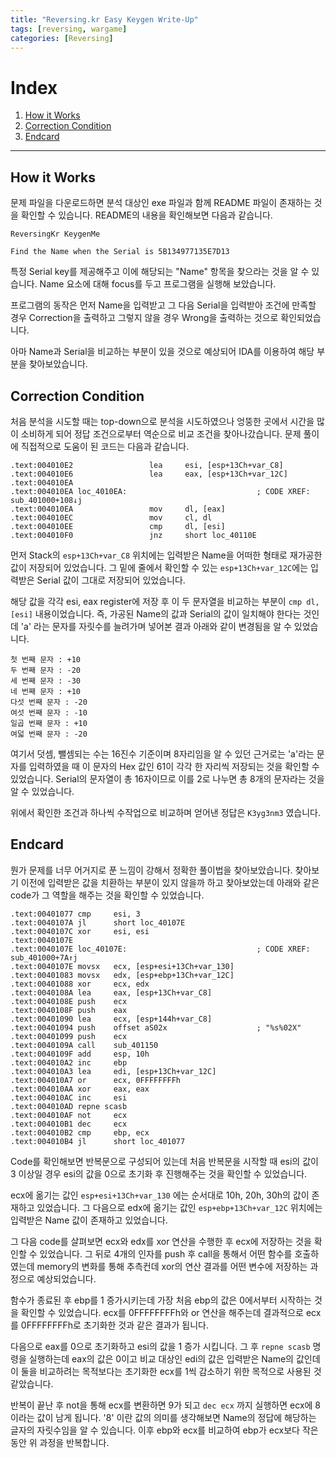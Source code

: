 ```yaml
---
title: "Reversing.kr Easy Keygen Write-Up"
tags: [reversing, wargame]
categories: [Reversing]
---
```


# Index

1. [How it Works](#how-it-works)
2. [Correction Condition](#correction-condition)
3. [Endcard](#endcard)


* * *

## How it Works

문제 파일을 다운로드하면 분석 대상인 exe 파일과 함께 README 파일이 존재하는 것을 확인할 수 있습니다. README의 내용을 확인해보면 다음과 같습니다.

```
ReversingKr KeygenMe

Find the Name when the Serial is 5B134977135E7D13
```

특정 Serial key를 제공해주고 이에 해당되는 "Name" 항목을 찾으라는 것을 알 수 있습니다. Name 요소에 대해 focus를 두고 프로그램을 실행해 보았습니다.

프로그램의 동작은 먼저 Name을 입력받고 그 다음 Serial을 입력받아 조건에 만족할 경우 Correction을 출력하고 그렇지 않을 경우 Wrong을 출력하는 것으로 확인되었습니다.

아마 Name과 Serial을 비교하는 부분이 있을 것으로 예상되어 IDA를 이용하여 해당 부분을 찾아보았습니다.

## Correction Condition

처음 분석을 시도할 때는 top-down으로 분석을 시도하였으나 엉뚱한 곳에서 시간을 많이 소비하게 되어 정답 조건으로부터 역순으로 비교 조건을 찾아나갔습니다. 문제 풀이에 직접적으로 도움이 된 코드는 다음과 같습니다.

```
.text:004010E2                 lea     esi, [esp+13Ch+var_C8]
.text:004010E6                 lea     eax, [esp+13Ch+var_12C]
.text:004010EA
.text:004010EA loc_4010EA:                             ; CODE XREF: sub_401000+108↓j
.text:004010EA                 mov     dl, [eax]
.text:004010EC                 mov     cl, dl
.text:004010EE                 cmp     dl, [esi]
.text:004010F0                 jnz     short loc_40110E
```

먼저 Stack의 `esp+13Ch+var_C8` 위치에는 입력받은 Name을 어떠한 형태로 재가공한 값이 저장되어 있었습니다. 그 밑에 줄에서 확인할 수 있는 `esp+13Ch+var_12C`에는 입력받은 Serial 값이 그대로 저장되어 있었습니다.

해당 값을 각각 esi, eax register에 저장 후 이 두 문자열을 비교하는 부분이 `cmp dl, [esi]` 내용이었습니다. 즉, 가공된 Name의 값과 Serial의 값이 일치해야 한다는 것인데 'a' 라는 문자를 자릿수를 늘려가며 넣어본 결과 아래와 같이 변경됨을 알 수 있었습니다.

```
첫 번째 문자 : +10
두 번째 문자 : -20
세 번째 문자 : -30
네 번째 문자 : +10
다섯 번째 문자 : -20
여섯 번째 문자 : -10
일곱 번째 문자 : +10
여덟 번째 문자 : -20
```

여기서 덧셈, 뺄셈되는 수는 16진수 기준이며 8자리임을 알 수 있던 근거로는 'a'라는 문자를 입력하였을 때 이 문자의 Hex 값인 61이 각각 한 자리씩 저장되는 것을 확인할 수 있었습니다. Serial의 문자열이 총 16자이므로 이를 2로 나누면 총 8개의 문자라는 것을 알 수 있었습니다.

위에서 확인한 조건과 하나씩 수작업으로 비교하며 얻어낸 정답은 `K3yg3nm3` 였습니다.

## Endcard

뭔가 문제를 너무 어거지로 푼 느낌이 강해서 정확한 풀이법을 찾아보았습니다. 찾아보기 이전에 입력받은 값을 치환하는 부분이 있지 않을까 하고 찾아보았는데 아래와 같은 code가 그 역할을 해주는 것을 확인할 수 있었습니다.

```
.text:00401077 cmp     esi, 3
.text:0040107A jl      short loc_40107E
.text:0040107C xor     esi, esi
.text:0040107E
.text:0040107E loc_40107E:                             ; CODE XREF: sub_401000+7A↑j
.text:0040107E movsx   ecx, [esp+esi+13Ch+var_130]
.text:00401083 movsx   edx, [esp+ebp+13Ch+var_12C]
.text:00401088 xor     ecx, edx
.text:0040108A lea     eax, [esp+13Ch+var_C8]
.text:0040108E push    ecx
.text:0040108F push    eax
.text:00401090 lea     ecx, [esp+144h+var_C8]
.text:00401094 push    offset aS02x                    ; "%s%02X"
.text:00401099 push    ecx
.text:0040109A call    sub_401150
.text:0040109F add     esp, 10h
.text:004010A2 inc     ebp
.text:004010A3 lea     edi, [esp+13Ch+var_12C]
.text:004010A7 or      ecx, 0FFFFFFFFh
.text:004010AA xor     eax, eax
.text:004010AC inc     esi
.text:004010AD repne scasb
.text:004010AF not     ecx
.text:004010B1 dec     ecx
.text:004010B2 cmp     ebp, ecx
.text:004010B4 jl      short loc_401077
```

Code를 확인해보면 반복문으로 구성되어 있는데 처음 반복문을 시작할 때 esi의 값이 3 이상일 경우 esi의 값을 0으로 초기화 후 진행해주는 것을 확인할 수 있었습니다.

ecx에 옮기는 값인 `esp+esi+13Ch+var_130` 에는 순서대로 10h, 20h, 30h의 값이 존재하고 있었습니다. 그 다음으로 edx에 옮기는 값인 `esp+ebp+13Ch+var_12C` 위치에는 입력받은 Name 값이 존재하고 있었습니다.

그 다음 code를 살펴보면 ecx와 edx를 xor 연산을 수행한 후 ecx에 저장하는 것을 확인할 수 있었습니다. 그 뒤로 4개의 인자를 push 후 call을 통해서 어떤 함수를 호출하였는데 memory의 변화를 통해 추측컨데 xor의 연산 결과를 어떤 변수에 저장하는 과정으로 예상되었습니다.

함수가 종료된 후 ebp를 1 증가시키는데 가장 처음 ebp의 값은 0에서부터 시작하는 것을 확인할 수 있었습니다. ecx를 0FFFFFFFFh와 or 연산을 해주는데 결과적으로 ecx를 0FFFFFFFFh로 초기화한 것과 같은 결과가 됩니다.

다음으로 eax를 0으로 초기화하고 esi의 값을 1 증가 시킵니다. 그 후 `repne scasb` 명령을 실행하는데 eax의 값은 0이고 비교 대상인 edi의 값은 입력받은 Name의 값인데 이 둘을 비교하려는 목적보다는 초기화한 ecx를 1씩 감소하기 위한 목적으로 사용된 것 같았습니다.

반복이 끝난 후 not을 통해 ecx를 변환하면 9가 되고 `dec ecx` 까지 실행하면 ecx에 8이라는 값이 남게 됩니다. '8' 이란 값의 의미를 생각해보면 Name의 정답에 해당하는 글자의 자릿수임을 알 수 있습니다. 이후 ebp와 ecx를 비교하여 ebp가 ecx보다 작은 동안 위 과정을 반복합니다.
